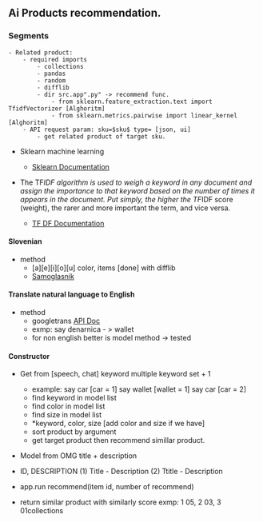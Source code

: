 ## Ai Products recommendation.

### Segments

	- Related product:
		- required imports
			- collections
			- pandas
			- random
			- difflib
			- dir src.app".py" -> recommend func.
				- from sklearn.feature_extraction.text import TfidfVectorizer [Alghoritm]
				- from sklearn.metrics.pairwise import linear_kernel [Alghoritm]
		- API request param: sku=$sku$ type= [json, ui]
			- get related product of target sku.


- Sklearn machine learning
	- [Sklearn Documentation](https://scikit-learn.org/)

- The TF*IDF algorithm is used to weigh a keyword in any document and
	assign the importance to that keyword based on the number of times it
	appears in the document. Put simply, the higher the TF*IDF score (weight),
	the rarer and more important the term, and vice versa.
	- [TF DF Documentation](https://en.wikipedia.org/wiki/Tf%E2%80%93idf)

#### Slovenian

- method 
	- [a][e][i][o][u] color, items [done] with difflib
	- [Samoglasnik](https://sl.wikipedia.org/wiki/Samoglasnik)

#### Translate natural language to English

- method
	- googletrans [API Doc](https://cloud.google.com/translate/docs/)
	- exmp: say denarnica - > wallet
	- for non english better is model method -> tested

#### Constructor

- Get from [speech, chat] keyword multiple keyword set + 1  
	- example: say car [car = 1] say wallet [wallet = 1] say car [car = 2]
	- find keyword in model list
	- find color in model list
	- find size in model list
	- *keyword, color, size [add color and size if we have]
	- sort product by argument
	- get target product then recommend simillar product.	

- Model from OMG title + description
- ID, DESCRIPTION
	(1) Title - Description
	(2) Ttitle - Description
- app.run recommend(item id, number of recommend)
- return similar product with similarly score exmp: 1 05, 2 03, 3 01collections
